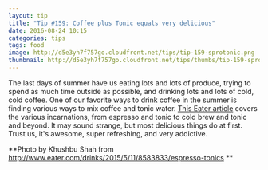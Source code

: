```yaml
---
layout: tip
title: "Tip #159: Coffee plus Tonic equals very delicious"
date: 2016-08-24 10:15
categories: tips
tags: food
image: http://d5e3yh7f757go.cloudfront.net/tips/tip-159-sprotonic.png
thumbnail: http://d5e3yh7f757go.cloudfront.net/tips/thumbs/tip-159-sprotonic.png
---
```

The last days of summer have us eating lots and lots of produce, trying to spend as much time outside as possible, and drinking lots  and lots of cold, cold coffee. One of our favorite ways to drink coffee in the summer is finding various ways to mix coffee and tonic water. <a href="http://www.eater.com/drinks/2015/5/11/8583833/espresso-tonics">This Eater article</a> covers the various incarnations, from espresso and tonic to cold brew and tonic and beyond. It may sound strange, but most delicious things do at first. Trust us, it's awesome, super refreshing, and very addictive.

**Photo by Khushbu Shah from http://www.eater.com/drinks/2015/5/11/8583833/espresso-tonics **
